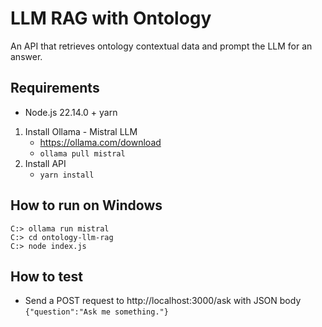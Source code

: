 # LLM RAG with Ontology

An API that retrieves ontology contextual data and prompt the LLM for an answer.

## Requirements
- Node.js 22.14.0 + yarn

1. Install Ollama - Mistral LLM
    - https://ollama.com/download
    - `ollama pull mistral`
1. Install API
    - `yarn install`

## How to run on Windows
```
C:> ollama run mistral
C:> cd ontology-llm-rag
C:> node index.js
```

## How to test
- Send a POST request to http://localhost:3000/ask with JSON body `{"question":"Ask me something."}`

